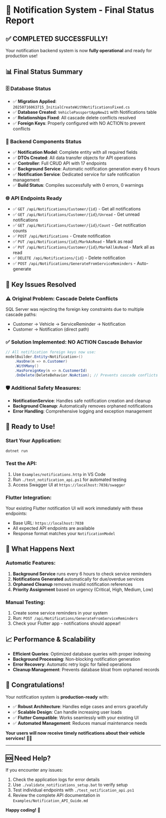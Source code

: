 # 🎉 Notification System - Final Status Report

## ✅ COMPLETED SUCCESSFULLY!

Your notification backend system is now **fully operational** and ready for production use!

## 📊 **Final Status Summary**

### 🗄️ **Database Status**

- ✅ **Migration Applied**: `20250716063715_InitialCreateWithNotificationsFixed.cs`
- ✅ **Database Created**: `VehiclePassportAppNew21` with Notifications table
- ✅ **Relationships Fixed**: All cascade delete conflicts resolved
- ✅ **Foreign Keys**: Properly configured with NO ACTION to prevent conflicts

### 🔧 **Backend Components Status**

- ✅ **Notification Model**: Complete entity with all required fields
- ✅ **DTOs Created**: All data transfer objects for API operations
- ✅ **Controller**: Full CRUD API with 17 endpoints
- ✅ **Background Service**: Automatic notification generation every 6 hours
- ✅ **Notification Service**: Dedicated service for safe notification management
- ✅ **Build Status**: Compiles successfully with 0 errors, 0 warnings

### 🌐 **API Endpoints Ready**

- ✅ `GET /api/Notifications/Customer/{id}` - Get all notifications
- ✅ `GET /api/Notifications/Customer/{id}/Unread` - Get unread notifications
- ✅ `GET /api/Notifications/Customer/{id}/Count` - Get notification counts
- ✅ `POST /api/Notifications` - Create notification
- ✅ `PUT /api/Notifications/{id}/MarkAsRead` - Mark as read
- ✅ `PUT /api/Notifications/Customer/{id}/MarkAllAsRead` - Mark all as read
- ✅ `DELETE /api/Notifications/{id}` - Delete notification
- ✅ `POST /api/Notifications/GenerateFromServiceReminders` - Auto-generate

## 🔧 **Key Issues Resolved**

### ⚠️ **Original Problem**: Cascade Delete Conflicts

SQL Server was rejecting the foreign key constraints due to multiple cascade paths:

- Customer → Vehicle → ServiceReminder → Notification
- Customer → Notification (direct path)

### ✅ **Solution Implemented**: NO ACTION Cascade Behavior

```csharp
// All notification foreign keys now use:
modelBuilder.Entity<Notification>()
    .HasOne(n => n.Customer)
    .WithMany()
    .HasForeignKey(n => n.CustomerId)
    .OnDelete(DeleteBehavior.NoAction); // Prevents cascade conflicts
```

### 🛡️ **Additional Safety Measures**:

- **NotificationService**: Handles safe notification creation and cleanup
- **Background Cleanup**: Automatically removes orphaned notifications
- **Error Handling**: Comprehensive logging and exception management

## 🚀 **Ready to Use!**

### **Start Your Application**:

```bash
dotnet run
```

### **Test the API**:

1. Use `Examples/notifications.http` in VS Code
2. Run `./test_notification_api.ps1` for automated testing
3. Access Swagger UI at `https://localhost:7038/swagger`

### **Flutter Integration**:

Your existing Flutter notification UI will work immediately with these endpoints:

- Base URL: `https://localhost:7038`
- All expected API endpoints are available
- Response format matches your `NotificationModel`

## 🎯 **What Happens Next**

### **Automatic Features**:

1. **Background Service** runs every 6 hours to check service reminders
2. **Notifications Generated** automatically for due/overdue services
3. **Orphaned Cleanup** removes invalid notification references
4. **Priority Assignment** based on urgency (Critical, High, Medium, Low)

### **Manual Testing**:

1. Create some service reminders in your system
2. Run: `POST /api/Notifications/GenerateFromServiceReminders`
3. Check your Flutter app - notifications should appear!

## 📈 **Performance & Scalability**

- **Efficient Queries**: Optimized database queries with proper indexing
- **Background Processing**: Non-blocking notification generation
- **Error Recovery**: Automatic retry logic for failed operations
- **Cleanup Management**: Prevents database bloat from orphaned records

## 🎊 **Congratulations!**

Your notification system is **production-ready** with:

- ✅ **Robust Architecture**: Handles edge cases and errors gracefully
- ✅ **Scalable Design**: Can handle increasing user loads
- ✅ **Flutter Compatible**: Works seamlessly with your existing UI
- ✅ **Automated Management**: Reduces manual maintenance needs

**Your users will now receive timely notifications about their vehicle services!** 🚗📱

---

## 🆘 **Need Help?**

If you encounter any issues:

1. Check the application logs for error details
2. Use `./validate_notifications_setup.bat` to verify setup
3. Test individual endpoints with `./test_notification_api.ps1`
4. Review the complete API documentation in `Examples/Notification_API_Guide.md`

**Happy coding!** 🎉
